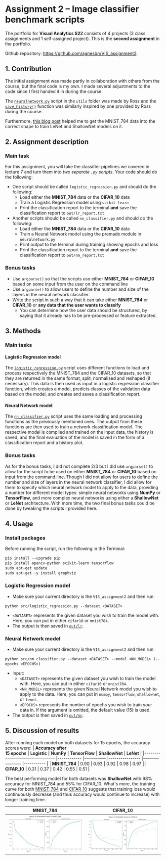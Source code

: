 # Assignment 2 – Image classifier benchmark scripts
The portfolio for __Visual Analytics S22__ consists of 4 projects (3 class assignments and 1 self-assigned project). This is the __second assignment__ in the portfolio.

Github repository: https://github.com/agnesbn/VIS_assignment2.

## 1. Contribution
The initial assignment was made partly in collaboration with others from the course, but the final code is my own. I made several adjustments to the code since I first handed it in during the course.

The [`neuralnetwork.py`](https://github.com/agnesbn/VIS_assignment2/blob/main/utils/neuralnetwork.py) script in the `utils` folder was made by Ross and the [`save_history()`](https://github.com/agnesbn/VIS_assignment2/blob/e8f29b235d99b65eaf6a0c4d89936ca5b6608a74/src/nn_classifier.py#L83) function was similarly inspired by one provided by Ross during the course.

Furthermore, [this blog post](https://medium.com/mlearning-ai/lenet-and-mnist-handwritten-digit-classification-354f5646c590) helped me to get the MNIST_784 data into the correct shape to train LeNet and ShallowNet models on it.

## 2. Assignment description
### Main task
For this assignment, you will take the classifier pipelines we covered in lecture 7 and turn them into *two separate ```.py``` scripts*. Your code should do the following:

- One script should be called ```logistic_regression.py``` and should do the following:
  - Load either the **MNIST_784** data or the **CIFAR_10** data
  - Train a Logistic Regression model using ```scikit-learn```
  - Print the classification report to the terminal **and** save the classification report to ```out/lr_report.txt```
- Another scripts should be called ```nn_classifier.py``` and should do the following:
  - Load either the **MNIST_784** data or the **CIFAR_10** data
  - Train a Neural Network model using the premade module in ```neuralnetwork.py```
  - Print output to the terminal during training showing epochs and loss
  - Print the classification report to the terminal **and** save the classification report to ```out/nn_report.txt```

### Bonus tasks
- Use ```argparse()``` so that the scripts use either **MNIST_784** or **CIFAR_10** based on some input from the user on the command line
- Use ```argparse()``` to allow users to define the number and size of the layers in the neural network classifier.
- Write the script in such a way that it can take either **MNIST_784** or **CIFAR_10** or **any data that the user wants to classify**
  - You can determine how the user data should be structured, by saying that it already has to be pre-processed or feature extracted.


## 3. Methods
### Main tasks
#### Logistic Regression model
The [`logistic_regression.py`](https://github.com/agnesbn/VIS_assignment2/blob/main/src/logistic_regression.py) script uses different functions to load and process respectively the MNIST_784 and the CIFAR_10 datasets, so that they are returned in the same format, split, normalised and reshaped (if necessary). This data is then used as input in a logistic regression classifier function, which creates a model, predicts classes of the validation data based on the model, and creates and saves a classification report.

#### Neural Network model
The [`nn_classifier.py`](https://github.com/agnesbn/VIS_assignment2/blob/main/src/nn_classifier.py) script uses the same loading and processing functions as the previously mentioned ones. The output from these functions are then used to train a network classification model. The respective model is compiled and trained on the input data, the history is saved, and the final evaluation of the model is saved in the form of a classification report and a history plot.

### Bonus tasks
As for the bonus tasks, I did not complete 2/3 but I did use ```argparse()``` to allow for the script to be used on either **MNIST_784** or **CIFAR_10** based on input from the command line. Though I did not allow for users to define the number and size of layers in the neural network classifier, I did allow for them to specify which neural network model to apply to the data, providing a number for different model types: simple neural networks using **NumPy** or **TensorFlow**, and more complex neural networks using either a **ShallowNet** or **LeNet** architecture. With more time, the two final bonus tasks could be done by tweaking the scripts I provided here.

## 4. Usage
### Install packages
Before running the script, run the following in the Terminal:
```
pip install --upgrade pip
pip install opencv-python scikit-learn tensorflow
sudo apt-get update
sudo apt-get -y install graphviz
```

### Logistic Regression model
- Make sure your current directory is the `VIS_assignment2` and then run:
```
python src/logistic_regression.py --dataset <DATASET>
```
- `<DATASET>` represents the given dataset you wish to train the model with. Here, you can put in either `cifar10` or `mnist784`.
- The output is then saved in [`out/lr`](https://github.com/agnesbn/VIS_assignment2/tree/main/out/lr).

### Neural Network model
- Make sure your current directory is the `VIS_assignment2` and then run:
```
python src/nn_classifier.py --dataset <DATASET> --model <NN_MODEL> (--epochs <EPOCHS>)
```
- Input:
    - `<DATASET>` represents the given dataset you wish to train the model with. Here, you can put in either `cifar10` or `mnist784`.
    - `<NN_MODEL>` represents the given Neural Network model you wish to apply to the data. Here, you can put in `numpy`, `tensorflow`, `shallownet`, or `lenet`.
    - `<EPOCHS>` represents the number of epochs you wish to train your data in. If the argument is omitted, the default value (15) is used.
- The output is then saved in [`out/nn`](https://github.com/agnesbn/VIS_assignment2/tree/main/out/nn).

## 5. Discussion of results
After running each model on both datasets for 15 epochs, the accuracy scores were:
| **Accuracy after<br>15 epochs** 	| **Logistic** 	| **NumPy** 	| **TensorFlow** 	| **ShallowNet** 	| **LeNet** 	|
|---------------------------------	|------------ 	|-----------	|----------------	|----------------	|-----------	|
| **MNIST_784**                   	| 0.90      	  | 0.93      	| 0.92           	| 0.98           	| 0.97      	|
| **CIFAR_10**                    	| 0.31      	  | 0.37      	| 0.42           	| 0.55           	| 0.51      	| 


The best performing model for both datasets was **ShallowNet** with 98% accuracy for MNIST_784 and 55% for CIFAR_10. What's more, the training curve for both [MNIST_784](https://github.com/agnesbn/VIS_assignment2/blob/main/out/nn/nn_MNIST_784_sn_history.png) and [CIFAR_10](https://github.com/agnesbn/VIS_assignment2/blob/main/out/nn/nn_CIFAR_10_sn_history.png) suggests that training loss would continuously decrease (and thus accuracy would continue to increase) with longer training time.

MNIST_784                                |  CIFAR_10
:---------------------------------------:|:---------------------------------------:
![](out/nn/nn_MNIST_784_sn_history.png)  |  ![](out/nn/nn_CIFAR_10_sn_history.png)

